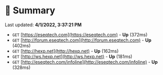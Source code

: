 # 📖 Summary
Last updated: **4/1/2022, 3:37:21 PM**

- `GET` [https://eseqtech.com](https://eseqtech.com) - **Up** (372ms)
- `GET` [http://forum.eseqtech.com](http://forum.eseqtech.com) - **Up** (402ms)
- `GET` [http://hexp.net](http://hexp.net) - **Up** (162ms)
- `GET` [http://ws.hexp.net](http://ws.hexp.net) - **Up** (181ms)
- `GET` [http://eseqtech.com/infoline](http://eseqtech.com/infoline) - **Up** (328ms)
